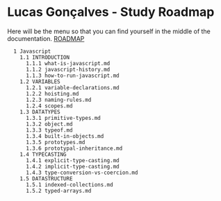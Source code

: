 # Lucas Gonçalves - Study Roadmap

Here will be the menu so that you can find yourself in the middle of the documentation.
[ROADMAP](https://roadmap.sh/javascript)

```
  1 Javascript
    1.1 INTRODUCTION
      1.1.1 what-is-javascript.md
      1.1.2 javascript-history.md
      1.1.3 how-to-run-javascript.md
    1.2 VARIABLES
      1.2.1 variable-declarations.md
      1.2.2 hoisting.md
      1.2.3 naming-rules.md
      1.2.4 scopes.md
    1.3 DATATYPES
      1.3.1 primitive-types.md
      1.3.2 object.md
      1.3.3 typeof.md
      1.3.4 built-in-objects.md
      1.3.5 prototypes.md
      1.3.6 prototypal-inheritance.md
    1.4 TYPECASTING
      1.4.1 explicit-type-casting.md
      1.4.2 implicit-type-casting.md
      1.4.3 type-conversion-vs-coercion.md
    1.5 DATASTRUCTURE
      1.5.1 indexed-collections.md
      1.5.2 typed-arrays.md
```
